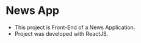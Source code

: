# News App

- This project is Front-End of a News Application.
- Project was developed with ReactJS.
